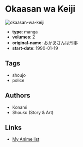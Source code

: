 # Okaasan wa Keiji

![okaasan-wa-keiji](https://cdn.myanimelist.net/images/manga/1/181460.jpg)

-   **type**: manga
-   **volumes**: 2
-   **original-name**: おかあさんは刑事
-   **start-date**: 1990-01-19

## Tags

-   shoujo
-   police

## Authors

-   Konami
-   Shouko (Story & Art)

## Links

-   [My Anime list](https://myanimelist.net/manga/100245/Okaasan_wa_Keiji)
